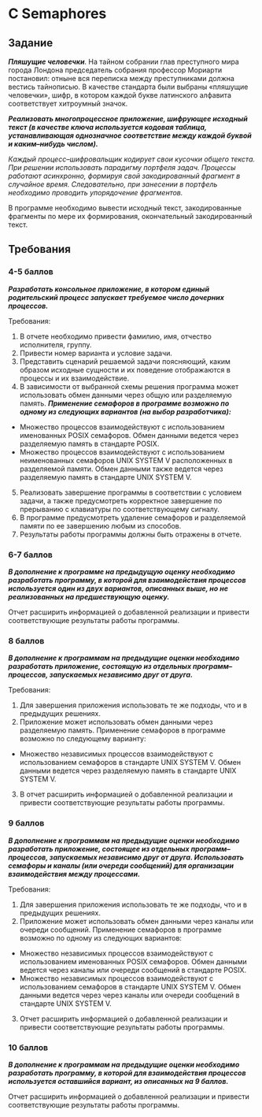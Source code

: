 # C Semaphores
 
## Задание
***Пляшущие человечки***. На тайном собрании глав преступного
мира города Лондона председатель собрания профессор Мориарти
постановил: отныне вся переписка между преступниками должна
вестись тайнописью. В качестве стандарта были выбраны «пляшущие человечки», шифр, в котором каждой букве латинского алфавита соответствует хитроумный значок.

***Реализовать многопроцессное приложение, шифрующее
исходный текст (в качестве ключа используется кодовая
таблица, устанавливающая однозначное соответствие между каждой буквой и каким–нибудь числом).***

_Каждый процесс–шифровальщик кодирует свои кусочки общего
текста. При решении использовать парадигму портфеля задач.
Процессы работают асинхронно, формируя свой закодированный
фрагмент в случайное время. Следовательно, при занесении в
портфель необходимо проводить упорядочение фрагментов._

В программе необходимо вывести исходный текст, закодированные
фрагменты по мере их формирования, окончательный закодированный текст.

## Требования
### 4-5 баллов
***Разработать консольное приложение, в котором единый родительский процесс запускает требуемое число дочерних процессов.***

Требования:
1. В отчете необходимо привести фамилию, имя, отчество исполнителя, группу.
2. Привести номер варианта и условие задачи.
3. Представить сценарий решаемой задачи поясняющий, каким образом исходные сущности и их поведение отображаются в процессы
и их взаимодействие.
4. В зависимости от выбранной схемы решения программа может использовать обмен данными через общую или разделяемую память.
***Применение семафоров в программе возможно по одному
из следующих вариантов (на выбор разработчика):***
- Множество процессов взаимодействуют с использованием именованных POSIX семафоров. Обмен данными ведется через
разделяемую память в стандарте POSIX.
- Множество процессов взаимодействуют с использованием неименованных семафоров UNIX SYSTEM V расположенных в разделяемой памяти. Обмен данными также ведется через разделяемую память в стандарте UNIX SYSTEM V.
5. Реализовать завершение программы в соответствии с условием задачи, а также предусмотреть корректное завершение по прерыванию с клавиатуры по соответствующему сигналу.
6. В программе предусмотреть удаление семафоров и разделяемой
памяти по ее завершению любым из способов.
7. Результаты работы программы должны быть отражены в отчете.

### 6-7 баллов
***В дополнение к программе на предыдущую оценку необходимо разработать программу, в которой для взаимодействия
процессов используется один из двух вариантов, описанных
выше, но не реализованных на предшествующую оценку.***

Отчет расширить информацией о добавленной реализации и привести
соответствующие результаты работы программы.

### 8 баллов
***В дополнение к программам на предыдущие оценки необходимо разработать приложение, состоящую из отдельных программ–
процессов, запускаемых независимо друг от друга.*** 

Требования:
1. Для завершения приложения использовать те же подходы, что и в
предыдущих решениях.
2. Приложение может использовать обмен данными через разделяемую память. Применение семафоров в программе возможно по
следующему варианту:
- Множество независимых процессов взаимодействуют с использованием семафоров в стандарте UNIX SYSTEM V. Обмен данными ведется через разделяемую память в стандарте UNIX
SYSTEM V.
3. В отчет расширить информацией о добавленной реализации и привести соответствующие результаты работы программы.

### 9 баллов
***В дополнение к программам на предыдущие оценки необходимо разработать приложение, состоящее из отдельных программ–
процессов, запускаемых независимо друг от друга. Использовать семафоры и каналы (или очереди сообщений) для организации взаимодействия между процессами.***

Требования:
1. Для завершения приложения использовать те же подходы, что и в
предыдущих решениях.
2. Приложение может использовать обмен данными через каналы или
очереди сообщений. Применение семафоров в программе возможно
по одному из следующих вариантов:
- Множество независимых процессов взаимодействуют с использованием именованных POSIX семафоров. Обмен данными ведется через каналы или очереди сообщений в стандарте POSIX.
- Множество независимых процессов взаимодействуют с использованием семафоров в стандарте UNIX SYSTEM V. Обмен данными ведется через через каналы или очереди сообщений в
стандарте UNIX SYSTEM V.
3. Отчет расширить информацией о добавленной реализации и привести соответствующие результаты работы программы.

### 10 баллов
***В дополнение к программам на предыдущие оценки необходимо разработать программу, в которой для взаимодействия
процессов используется оставшийся вариант, из описанных на
9 баллов.***

Отчет расширить информацией о добавленной реализации и привести
соответствующие результаты работы программы.